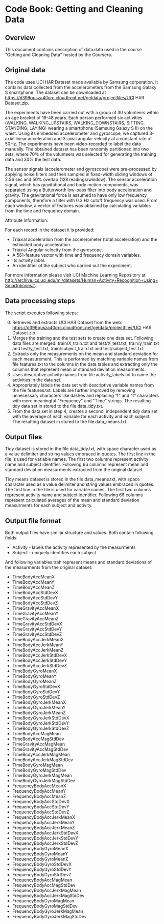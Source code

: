 Code Book: Getting and Cleaning Data
=========================================

Overview
------------
This document contains description of data data used in the course "Getting and Cleaning Data" hosted by the Coursera. 

Original data
------------------
The code uses UCI HAR Dataset made available by Samsung corporation. It contains data collected from the accelerometers from the Samsung Galaxy S smartphone. The dataset can be downloaded at https://d396qusza40orc.cloudfront.net/getdata/projectfiles/UCI HAR Dataset.zip.

The experiments have been carried out with a group of 30 volunteers within an age bracket of 19-48 years. Each person performed six activities (WALKING, WALKING_UPSTAIRS, WALKING_DOWNSTAIRS, SITTING, STANDING, LAYING) wearing a smartphone (Samsung Galaxy S II) on the waist. Using its embedded accelerometer and gyroscope, we captured 3-axial linear acceleration and 3-axial angular velocity at a constant rate of 50Hz. The experiments have been video-recorded to label the data manually. The obtained dataset has been randomly partitioned into two sets, where 70% of the volunteers was selected for generating the training data and 30% the test data.

The sensor signals (accelerometer and gyroscope) were pre-processed by applying noise filters and then sampled in fixed-width sliding windows of 2.56 sec and 50% overlap (128 readings/window). The sensor acceleration signal, which has gravitational and body motion components, was separated using a Butterworth low-pass filter into body acceleration and gravity. The gravitational force is assumed to have only low frequency components, therefore a filter with 0.3 Hz cutoff frequency was used. From each window, a vector of features was obtained by calculating variables from the time and frequency domain.

Attribute Information:

For each record in the dataset it is provided:
* Triaxial acceleration from the accelerometer (total acceleration) and the estimated body acceleration.
* Triaxial Angular velocity from the gyroscope.
* A 561-feature vector with time and frequency domain variables.
* Its activity label.
* An identifier of the subject who carried out the experiment. 

For more information please visit UCI Machine Learning Repository at http://archive.ics.uci.edu/ml/datasets/Human+Activity+Recognition+Using+Smartphones#.

Data processing steps
-------------------------------------
The script executes following steps:

0. Retrieves and extracts UCI HAR Dataset from the web: https://d396qusza40orc.cloudfront.net/getdata/projectfiles/UCI HAR Dataset.zip
1. Merges the training and the test sets to create one data set. Following data files are merged: train/X_train.txt and test/X_test.txt, train/y_train.txt and test/y_test.txt, train/subject_train.txt and test/subject_test.txt.
2. Extracts only the measurements on the mean and standard deviation for each measurement. This is performed by matching variable names from file features.txt to the columns in the data tables and extracting only the columns that represent mean or standard deviation measurments. 
3. Uses descriptive activity names from file activity_labels.txt to name the activities in the data set.
4. Appropriately labels the data set with descriptive variable names from the file features.txt. Labels are further improved by removing unnecessary characters like dashes and replacing "f" and "t" characters with more meaningful "Frequency" and "Time" strings. The resulting tidy data set in stored to the file data_tidy.txt. 
5. From the data set in step 4, creates a second, independent tidy data set with the average of each variable for each activity and each subject. The resulting dataset in stored to the file data_means.txt. 

Output files
-------------------------------------
Tidy dataset is stored in the file data_tidy.txt, with space character used as a value delimiter and string values embraced in quotes. The first line in the file is used for variable names. The first two columns represent activity name and subject identifier. Following 66 columns represent mean and standard deviation measurments extracted from the original dataset. 

Tidy means dataset is stored in the file data_means.txt, with space character used as a value delimiter and string values embraced in quotes. The first line in the file is used for variable names. The first two columns represent activity name and subject identifier. Following 66 columns represent calculated averages of the mean and standard deviation measurments for each subject and activity. 

Output file format
-------------------------------------

Both output files have similar structure and values. Both contain following fields:

* Activity - labels the activity represented by the measurments
* Subject - uniquely identifies each subject

And following variables trah represent means and standard deviations of the measurments from the original dataset:
* TimeBodyAccMeanX
* TimeBodyAccMeanY
* TimeBodyAccMeanZ
* TimeBodyAccStdDevX
* TimeBodyAccStdDevY
* TimeBodyAccStdDevZ
* TimeGravityAccMeanX
* TimeGravityAccMeanY
* TimeGravityAccMeanZ
* TimeGravityAccStdDevX
* TimeGravityAccStdDevY
* TimeGravityAccStdDevZ
* TimeBodyAccJerkMeanX
* TimeBodyAccJerkMeanY
* TimeBodyAccJerkMeanZ
* TimeBodyAccJerkStdDevX
* TimeBodyAccJerkStdDevY
* TimeBodyAccJerkStdDevZ
* TimeBodyGyroMeanX
* TimeBodyGyroMeanY
* TimeBodyGyroMeanZ
* TimeBodyGyroStdDevX
* TimeBodyGyroStdDevY
* TimeBodyGyroStdDevZ
* TimeBodyGyroJerkMeanX
* TimeBodyGyroJerkMeanY
* TimeBodyGyroJerkMeanZ
* TimeBodyGyroJerkStdDevX
* TimeBodyGyroJerkStdDevY
* TimeBodyGyroJerkStdDevZ
* TimeBodyAccMagMean
* TimeBodyAccMagStdDev
* TimeGravityAccMagMean
* TimeGravityAccMagStdDev
* TimeBodyAccJerkMagMean
* TimeBodyAccJerkMagStdDev
* TimeBodyGyroMagMean
* TimeBodyGyroMagStdDev
* TimeBodyGyroJerkMagMean
* TimeBodyGyroJerkMagStdDev
* FrequencyBodyAccMeanX
* FrequencyBodyAccMeanY
* FrequencyBodyAccMeanZ
* FrequencyBodyAccStdDevX
* FrequencyBodyAccStdDevY
* FrequencyBodyAccStdDevZ
* FrequencyBodyAccJerkMeanX
* FrequencyBodyAccJerkMeanY
* FrequencyBodyAccJerkMeanZ
* FrequencyBodyAccJerkStdDevX
* FrequencyBodyAccJerkStdDevY
* FrequencyBodyAccJerkStdDevZ
* FrequencyBodyGyroMeanX
* FrequencyBodyGyroMeanY
* FrequencyBodyGyroMeanZ
* FrequencyBodyGyroStdDevX
* FrequencyBodyGyroStdDevY
* FrequencyBodyGyroStdDevZ
* FrequencyBodyAccMagMean
* FrequencyBodyAccMagStdDev
* FrequencyBodyAccJerkMagMean
* FrequencyBodyAccJerkMagStdDev
* FrequencyBodyGyroMagMean
* FrequencyBodyGyroMagStdDev
* FrequencyBodyGyroJerkMagMean
* FrequencyBodyGyroJerkMagStdDev